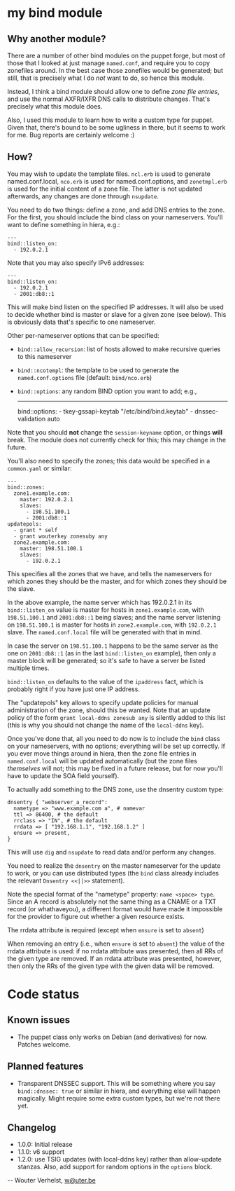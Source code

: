 my bind module
==============

Why another module?
-------------------

There are a number of other bind modules on the puppet forge, but most
of those that I looked at just manage `named.conf`, and require you to
copy zonefiles around. In the best case those zonefiles would be
generated; but still, that is precisely what I do *not* want to do, so
hence this module.

Instead, I think a bind module should allow one to define _zone file
entries_, and use the normal AXFR/IXFR DNS calls to distribute changes.
That's precisely what this module does.

Also, I used this module to learn how to write a custom type for puppet.
Given that, there's bound to be some ugliness in there, but it seems to
work for me. Bug reports are certainly welcome :)

How?
----

You may wish to update the template files. `ncl.erb` is used to generate
named.conf.local, `nco.erb` is used for named.conf.options, and
`zonetmpl.erb` is used for the initial content of a zone file. The latter is
not updated afterwards, any changes are done through `nsupdate`.

You need to do two things: define a zone, and add DNS entries to the
zone. For the first, you should include the bind class on your
nameservers. You'll want to define something in hiera, e.g.:

    ---
    bind::listen_on: 
      - 192.0.2.1

Note that you may also specify IPv6 addresses:

    ---
    bind::listen_on:
      - 192.0.2.1
      - 2001:db8::1

This will make bind listen on the specified IP addresses. It will also
be used to decide whether bind is master or slave for a given zone (see
below). This is obviously data that's specific to one nameserver.

Other per-nameserver options that can be specified:

- `bind::allow_recursion`: list of hosts allowed to make recursive
  queries to this nameserver
- `bind::ncotempl`: the template to be used to generate the
  `named.conf.options` file (default: `bind/nco.erb`)
- `bind::options`: any random BIND option you want to add; e.g.,

    ---
    bind::options:
      - tkey-gssapi-keytab "/etc/bind/bind.keytab"
      - dnssec-validation auto

Note that you should **not** change the `session-keyname` option, or
things **will** break. The module does not currently check for this;
this may change in the future.

You'll also need to specify the zones; this data would be specified in a
`common.yaml` or similar:

    ---
    bind::zones:
      zone1.example.com:
        master: 192.0.2.1
        slaves:
          - 198.51.100.1
          - 2001:db8::1
	updatepols:
	  - grant * self
	  - grant wouterkey zonesuby any
      zone2.example.com:
        master: 198.51.100.1
        slaves:
          - 192.0.2.1

This specifies all the zones that we have, and tells the nameservers
for which zones they should be the master, and for which zones they
should be the slave.

In the above example, the name server which has 192.0.2.1 in its
`bind::listen_on` value is master for hosts in `zone1.example.com`, with
`198.51.100.1` and `2001:db8::1` being slaves; and the name server
listening on `198.51.100.1` is master for hosts in `zone2.example.com`,
with `192.0.2.1` slave. The `named.conf.local` file will be generated
with that in mind.

In case the server on `198.51.100.1` happens to be the same server as
the one on `2001:db8::1` (as in the last `bind::listen_on` example),
then only a master block will be generated; so it's safe to have a
server be listed multiple times.

`bind::listen_on` defaults to the value of the `ipaddress` fact, which
is probably right if you have just one IP address.

The "updatepols" key allows to specify update policies for manual
administration of the zone, should this be wanted. Note that an update
policy of the form `grant local-ddns zonesub any` is silently added to
this list (this is why you should not change the name of the
`local-ddns` key).

Once you've done that, all you need to do now is to include the `bind`
class on your nameservers, with no options; everything will be set up
correctly. If you ever move things around in hiera, then the zone file
entries in `named.conf.local` will be updated automatically (but the
zone files _themselves_ will not; this may be fixed in a future release,
but for now you'll have to update the SOA field yourself).

To actually add something to the DNS zone, use the dnsentry custom type:

    dnsentry { "webserver_a_record":
      nametype => "www.example.com a", # namevar
      ttl => 86400, # the default
      rrclass => "IN", # the default
      rrdata => [ "192.168.1.1", "192.168.1.2" ]
      ensure => present,
    }

This will use `dig` and `nsupdate` to read data and/or perform any
changes.

You need to realize the `dnsentry` on the master nameserver for the
update to work, or you can use distributed types (the `bind` class
already includes the relevant `Dnsentry <<||>>` statement).

Note the special format of the "nametype" property: `name <space> type`.
Since an A record is absolutely not the same thing as a CNAME or a TXT
record (or whathaveyou), a different format would have made it
impossible for the provider to figure out whether a given resource
exists.

The rrdata attribute is required (except when `ensure` is set to `absent`)

When removing an entry (i.e., when `ensure` is set to `absent`) the
value of the rrdata attribute is used: if no rrdata attribute was presented,
then all RRs of the given type are removed. If an rrdata attribute was
presented, however, then only the RRs of the given type with the given
data will be removed.

Code status
===========

Known issues
------------

- The puppet class only works on Debian (and derivatives) for now.
  Patches welcome.

Planned features
----------------

- Transparent DNSSEC support. This will be something where you say
  `bind::dnssec: true` or similar in hiera, and everything else will
  happen magically. Might require some extra custom types, but we're not
  there yet.

Changelog
---------

- 1.0.0: Initial release
- 1.1.0: v6 support
- 1.2.0: use TSIG updates (with local-ddns key) rather than allow-update
  stanzas. Also, add support for random options in the `options` block.

 -- Wouter Verhelst, <w@uter.be>
